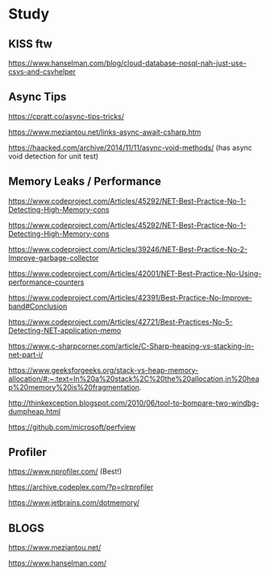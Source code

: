 # Study

## KISS ftw

https://www.hanselman.com/blog/cloud-database-nosql-nah-just-use-csvs-and-csvhelper

## Async Tips
https://cpratt.co/async-tips-tricks/

https://www.meziantou.net/links-async-await-csharp.htm

https://haacked.com/archive/2014/11/11/async-void-methods/ (has async void detection for unit test)


## Memory Leaks / Performance

https://www.codeproject.com/Articles/45292/NET-Best-Practice-No-1-Detecting-High-Memory-cons

https://www.codeproject.com/Articles/45292/NET-Best-Practice-No-1-Detecting-High-Memory-cons

https://www.codeproject.com/Articles/39246/NET-Best-Practice-No-2-Improve-garbage-collector

https://www.codeproject.com/Articles/42001/NET-Best-Practice-No-Using-performance-counters

https://www.codeproject.com/Articles/42391/Best-Practice-No-Improve-band#Conclusion

https://www.codeproject.com/Articles/42721/Best-Practices-No-5-Detecting-NET-application-memo

https://www.c-sharpcorner.com/article/C-Sharp-heaping-vs-stacking-in-net-part-i/

https://www.geeksforgeeks.org/stack-vs-heap-memory-allocation/#:~:text=In%20a%20stack%2C%20the%20allocation,in%20heap%20memory%20is%20fragmentation.

http://thinkexception.blogspot.com/2010/06/tool-to-bompare-two-windbg-dumpheap.html

https://github.com/microsoft/perfview

## Profiler

https://www.nprofiler.com/ (Best!)

https://archive.codeplex.com/?p=clrprofiler

https://www.jetbrains.com/dotmemory/

## BLOGS

https://www.meziantou.net/

https://www.hanselman.com/

